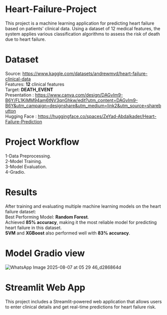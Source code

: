 # Heart-Failure-Project
This project is a machine learning application for predicting heart failure based on patients' clinical data. Using a dataset of 12 medical features, the system applies various classification algorithms to assess the risk of death due to heart failure.

# Dataset
Source: https://www.kaggle.com/datasets/andrewmvd/heart-failure-clinical-data<br>
Features: **12** clinical features<br>
Target: **DEATH_EVENT**<br>
Presentation : https://www.canva.com/design/DAGvIm9-B6Y/FL1KiMM94am6tNV3qnGhkw/edit?utm_content=DAGvIm9-B6Y&utm_campaign=designshare&utm_medium=link2&utm_source=sharebutton <br>
Hugging Face : https://huggingface.co/spaces/ZeYad-Abdalkader/Heart-Failure-Prediction <br>

# Project Workflow
1-Data Preprocessing.<br>
2-Model Training.<br>
3-Model Evaluation.<br>
4-Gradio.

# Results
After training and evaluating multiple machine learning models on the heart failure dataset:<br>
Best Performing Model: **Random Forest**.<br>
Achieved **85% accuracy**, making it the most reliable model for predicting heart failure in this dataset.<br>
**SVM** and **XGBoost** also performed well with **83% accuracy**.

# Model Gradio view
![WhatsApp Image 2025-08-07 at 05 29 46_d286864d](https://github.com/user-attachments/assets/b2fb4b79-0270-4c30-a601-e75a8a51ecbb)

# Streamlit Web App
This project includes a Streamlit-powered web application that allows users to enter clinical details and get real-time predictions for heart failure risk.
